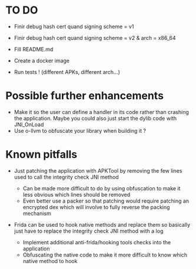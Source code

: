 # TO DO

- Finir debug hash cert quand signing scheme = v1
- Finir debug hash cert quand signing scheme = v2 & arch = x86_64

- Fill README.md

- Create a docker image

- Run tests ! (different APKs, different arch...)

# Possible further enhancements

- Make it so the user can define a handler in its code rather than crashing the application. Maybe you could also just start the dylib code with JNI_OnLoad
- Use o-llvm to obfuscate your library when building it ?

# Known pitfalls

- Just patching the application with APKTool by removing the few lines used to call the integrity check JNI method

    - Can be made more difficult to do by using obfuscation to make it less obvious which lines should be removed
    - Even better use a packer so that patching would require patching an encrypted dex which will involve to fully reverse the packing mechanism

- Frida can be used to hook native methods and replace them so basically just have to replace the integrity check JNI method with a log

    - Implement additional anti-frida/hooking tools checks into the application
    - Obfuscating the native code to make it more difficult to know which native method to hook